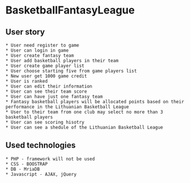 # BasketballFantasyLeague

## User story
	* User need register to game
	* User can login in game
	* User create fantasy team
	* User add basketball players in their team
	* User create game player list
	* User choose starting five from game players list
	* New user get 1000 game credit
	* User is ranked
	* User can edit their information
	* User can see their team score
	* User can have just one fantasy team
	* Fantasy basketball players will be allocated points based on their performance in the Lithuanian Basketball League
	* User to their team from one club may select no more than 3 basketball players
	* User can see scoring hisotry
	* User can see a shedule of the Lithuanian Basketball League
	
## Used technologies
	* PHP - framework will not be used
	* CSS - BOOSTRAP
	* DB - MriaDB
	* Javascript - AJAX, jQuery
	
	
	
